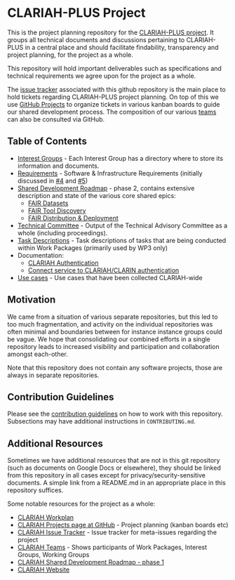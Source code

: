 # CLARIAH-PLUS Project

This is the project planning repository for the [CLARIAH-PLUS
project](https://clariah.nl).  It groups all technical documents and
discussions pertaining to CLARIAH-PLUS in a central place and should facilitate
findability, transparency and project planning, for the project as a whole.

This repository will hold important deliverables such as specifications and technical
requirements we agree upon for the project as a whole.

The [issue tracker](https://github.com/CLARIAH/clariah-plus/issues) associated with this github repository is the main place to
hold tickets regarding CLARIAH-PLUS project planning. On top of this we use
[GitHub Projects](https://github.com/orgs/CLARIAH/projects?type=beta) to organize tickets in various kanban boards to guide our
shared development process. The composition of our various [teams](https://github.com/orgs/CLARIAH/teams) can also be
consulted via GitHub.

## Table of Contents

* [Interest Groups](interest-groups/) - Each Interest Group has a directory where to store its information and documents.
* [Requirements](https://github.com/CLARIAH/clariah-plus/tree/main/requirements) - Software & Infrastructure Requirements (initially discussed in [#4](https://github.com/CLARIAH/clariah-plus/issues/4) and [#5](https://github.com/CLARIAH/clariah-plus/pull/5))
* [Shared Development Roadmap](shared-development-roadmap) - phase 2, contains extensive description and state of the
    various core shared epics:
    * [FAIR Datasets](shared-development-roadmap/epics/fair-datasets.md)
    * [FAIR Tool Discovery](shared-development-roadmap/epics/fair-tool-discovery.md)
    * [FAIR Distribution & Deployment](shared-development-roadmap/epics/fair-distribution-and-deployment.md)
* [Technical Committee](technical-committee/) -  Output of the Technical Advisory Committee as a whole (including proceedings).
* [Task Descriptions](task-descriptions/) - Task descriptions of tasks that are being conducted within Work Packages (primarily used by WP3 only)
* Documentation:
    * [CLARIAH Authentication](interest-groups/devops/authentication/authentication_clariah_nl.md)
    * [Connect service to CLARIAH/CLARIN authentication](interest-groups/devops/authentication/CLARIAH_service_authentication_flow.md)
* [Use cases](use-cases/) - Use cases that have been collected CLARIAH-wide

## Motivation

We came from a situation of various separate repositories, but this led to too
much fragmentation, and activity on the individual repositories was often
minimal and boundaries between for instance instance groups could be vague.  We
hope that consolidating our combined efforts in a single repository leads to
increased visibility and participation and collaboration amongst each-other.

Note that this repository does not contain any software projects, those are
always in separate repositories.

## Contribution Guidelines

Please see the [contribution guidelines](CONTRIBUTING.md) on how to work with
this repository. Subsections may have additional instructions in
``CONTRIBUTING.md``.

## Additional Resources

Sometimes we have additional resources that are not in this git repository
(such as documents on Google Docs or elsewhere), they should be linked from
this repository in all cases except for privacy/security-sensitive documents. A
simple link from a README.md in an appropriate place in this repository
suffices.

Some notable resources for the project as a whole:

* [CLARIAH Workplan](https://docs.google.com/spreadsheets/d/1WTbtA20vpKz5Oo_EnDYe1xNhRpR24mr0eESPa49jALg/edit#gid=151792289)
* [CLARIAH Projects page at GitHub](https://github.com/orgs/CLARIAH/projects/?type=beta) - Project planning (kanban boards etc)
* [CLARIAH Issue Tracker](https://github.com/CLARIAH/clariah-plus/issues) - Issue tracker for meta-issues regarding the project
* [CLARIAH Teams](https://github.com/orgs/CLARIAH/teams) - Shows participants of Work Packages, Interest Groups, Working
    Groups
* [CLARIAH Shared Development Roadmap - phase 1](https://docs.google.com/document/d/1dCTK5w9jJRKIQuQ9t_xl7YbTtFljLoLTNT3C2EEIPtg/edit)
* [CLARIAH Website](https://clariah.nl)





